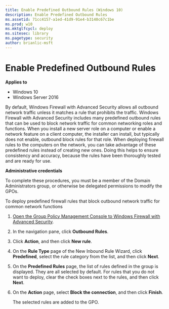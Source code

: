 ```yaml
---
title: Enable Predefined Outbound Rules (Windows 10)
description: Enable Predefined Outbound Rules
ms.assetid: 71cc4157-a1ed-41d9-91e4-b3140c67c1be
ms.prod: w10
ms.mktglfcycl: deploy
ms.sitesec: library
ms.pagetype: security
author: brianlic-msft
---
```


# Enable Predefined Outbound Rules

**Applies to**
-   Windows 10
-   Windows Server 2016

By default, Windows Firewall with Advanced Security allows all outbound network traffic unless it matches a rule that prohibits the traffic. Windows Firewall with Advanced Security includes many predefined outbound rules that can be used to block network traffic for common networking roles and functions. When you install a new server role on a computer or enable a network feature on a client computer, the installer can install, but typically does not enable, outbound block rules for that role. When deploying firewall rules to the computers on the network, you can take advantage of these predefined rules instead of creating new ones. Doing this helps to ensure consistency and accuracy, because the rules have been thoroughly tested and are ready for use.

**Administrative credentials**

To complete these procedures, you must be a member of the Domain Administrators group, or otherwise be delegated permissions to modify the GPOs.

To deploy predefined firewall rules that block outbound network traffic for common network functions

1.  [Open the Group Policy Management Console to Windows Firewall with Advanced Security](open-the-group-policy-management-console-to-windows-firewall-with-advanced-security.md).

2.  In the navigation pane, click **Outbound Rules**.

3.  Click **Action**, and then click **New rule**.

4.  On the **Rule Type** page of the New Inbound Rule Wizard, click **Predefined**, select the rule category from the list, and then click **Next**.

5.  On the **Predefined Rules** page, the list of rules defined in the group is displayed. They are all selected by default. For rules that you do not want to deploy, clear the check boxes next to the rules, and then click **Next**.

6.  On the **Action** page, select **Block the connection**, and then click **Finish**.

    The selected rules are added to the GPO.
